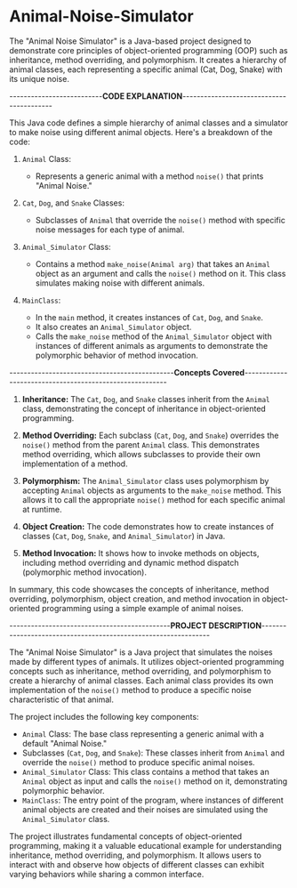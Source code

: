 # Animal-Noise-Simulator
The "Animal Noise Simulator" is a Java-based project designed to demonstrate core principles of object-oriented programming (OOP) such as inheritance, method overriding, and polymorphism. It creates a hierarchy of animal classes, each representing a specific animal (Cat, Dog, Snake) with its unique noise.

--------------------------**CODE EXPLANATION**-----------------------------------------

This Java code defines a simple hierarchy of animal classes and a simulator to make noise using different animal objects. Here's a breakdown of the code:

1. `Animal` Class:
   - Represents a generic animal with a method `noise()` that prints "Animal Noise."

2. `Cat`, `Dog`, and `Snake` Classes:
   - Subclasses of `Animal` that override the `noise()` method with specific noise messages for each type of animal.

3. `Animal_Simulator` Class:
   - Contains a method `make_noise(Animal arg)` that takes an `Animal` object as an argument and calls the `noise()` method on it. This class simulates making noise with different animals.

4. `MainClass`:
   - In the `main` method, it creates instances of `Cat`, `Dog`, and `Snake`.
   - It also creates an `Animal_Simulator` object.
   - Calls the `make_noise` method of the `Animal_Simulator` object with instances of different animals as arguments to demonstrate the polymorphic behavior of method invocation.

  ----------------------------------------------**Concepts Covered**--------------------------------------------------------

1. **Inheritance:** The `Cat`, `Dog`, and `Snake` classes inherit from the `Animal` class, demonstrating the concept of inheritance in object-oriented programming.

2. **Method Overriding:** Each subclass (`Cat`, `Dog`, and `Snake`) overrides the `noise()` method from the parent `Animal` class. This demonstrates method overriding, which allows subclasses to provide their own implementation of a method.

3. **Polymorphism:** The `Animal_Simulator` class uses polymorphism by accepting `Animal` objects as arguments to the `make_noise` method. This allows it to call the appropriate `noise()` method for each specific animal at runtime.

4. **Object Creation:** The code demonstrates how to create instances of classes (`Cat`, `Dog`, `Snake`, and `Animal_Simulator`) in Java.

5. **Method Invocation:** It shows how to invoke methods on objects, including method overriding and dynamic method dispatch (polymorphic method invocation).

In summary, this code showcases the concepts of inheritance, method overriding, polymorphism, object creation, and method invocation in object-oriented programming using a simple example of animal noises.

---------------------------------------------**PROJECT DESCRIPTION**---------------------------------------------------------------

The "Animal Noise Simulator" is a Java project that simulates the noises made by different types of animals. It utilizes object-oriented programming concepts such as inheritance, method overriding, and polymorphism to create a hierarchy of animal classes. Each animal class provides its own implementation of the `noise()` method to produce a specific noise characteristic of that animal.

The project includes the following key components:

- `Animal` Class: The base class representing a generic animal with a default "Animal Noise."
- Subclasses (`Cat`, `Dog`, and `Snake`): These classes inherit from `Animal` and override the `noise()` method to produce specific animal noises.
- `Animal_Simulator` Class: This class contains a method that takes an `Animal` object as input and calls the `noise()` method on it, demonstrating polymorphic behavior.
- `MainClass`: The entry point of the program, where instances of different animal objects are created and their noises are simulated using the `Animal_Simulator` class.

The project illustrates fundamental concepts of object-oriented programming, making it a valuable educational example for understanding inheritance, method overriding, and polymorphism. It allows users to interact with and observe how objects of different classes can exhibit varying behaviors while sharing a common interface.
